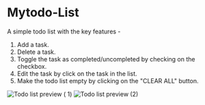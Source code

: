 # Mytodo-List
A simple todo list with the key features -
1) Add a task.
2) Delete a task.
3) Toggle the task as completed/uncompleted by checking on the checkbox.
4) Edit the task by click on the task in the list.
5) Make the todo list empty by clicking on the "CLEAR ALL" button.

![Todo list preview ( 1)](https://user-images.githubusercontent.com/29745930/176450316-777eed48-585d-4dbd-99ba-0320b9ce0a8c.png)
![Todo list preview (2)](https://user-images.githubusercontent.com/29745930/176450332-6a4d7579-34cf-402a-84b3-3a7b0b5f4d31.png)

